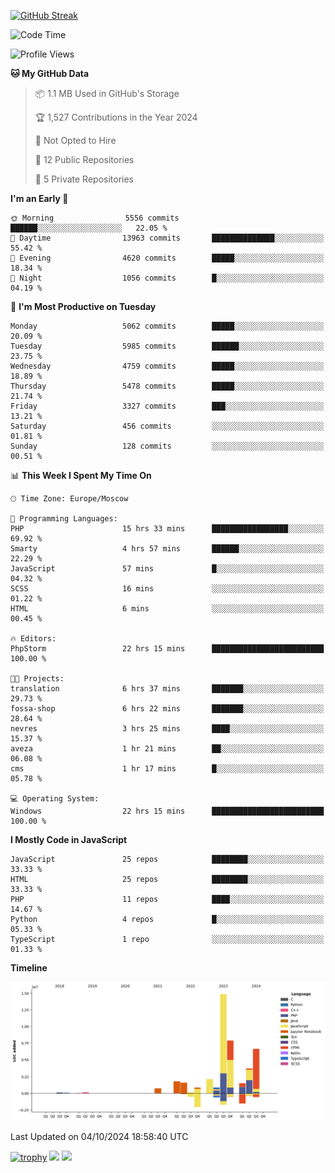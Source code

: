 [![GitHub Streak](https://github-readme-streak-stats.herokuapp.com/?user=yogik10)](https://git.io/streak-stats)
<!--START_SECTION:waka-->
![Code Time](http://img.shields.io/badge/Code%20Time-889%20hrs%2046%20mins-blue)

![Profile Views](http://img.shields.io/badge/Profile%20Views-0-blue)

**🐱 My GitHub Data** 

> 📦 1.1 MB Used in GitHub's Storage 
 > 
> 🏆 1,527 Contributions in the Year 2024
 > 
> 🚫 Not Opted to Hire
 > 
> 📜 12 Public Repositories 
 > 
> 🔑 5 Private Repositories 
 > 
**I'm an Early 🐤** 

```text
🌞 Morning                5556 commits        ██████░░░░░░░░░░░░░░░░░░░   22.05 % 
🌆 Daytime                13963 commits       ██████████████░░░░░░░░░░░   55.42 % 
🌃 Evening                4620 commits        █████░░░░░░░░░░░░░░░░░░░░   18.34 % 
🌙 Night                  1056 commits        █░░░░░░░░░░░░░░░░░░░░░░░░   04.19 % 
```
📅 **I'm Most Productive on Tuesday** 

```text
Monday                   5062 commits        █████░░░░░░░░░░░░░░░░░░░░   20.09 % 
Tuesday                  5985 commits        ██████░░░░░░░░░░░░░░░░░░░   23.75 % 
Wednesday                4759 commits        █████░░░░░░░░░░░░░░░░░░░░   18.89 % 
Thursday                 5478 commits        █████░░░░░░░░░░░░░░░░░░░░   21.74 % 
Friday                   3327 commits        ███░░░░░░░░░░░░░░░░░░░░░░   13.21 % 
Saturday                 456 commits         ░░░░░░░░░░░░░░░░░░░░░░░░░   01.81 % 
Sunday                   128 commits         ░░░░░░░░░░░░░░░░░░░░░░░░░   00.51 % 
```


📊 **This Week I Spent My Time On** 

```text
🕑︎ Time Zone: Europe/Moscow

💬 Programming Languages: 
PHP                      15 hrs 33 mins      █████████████████░░░░░░░░   69.92 % 
Smarty                   4 hrs 57 mins       ██████░░░░░░░░░░░░░░░░░░░   22.29 % 
JavaScript               57 mins             █░░░░░░░░░░░░░░░░░░░░░░░░   04.32 % 
SCSS                     16 mins             ░░░░░░░░░░░░░░░░░░░░░░░░░   01.22 % 
HTML                     6 mins              ░░░░░░░░░░░░░░░░░░░░░░░░░   00.45 % 

🔥 Editors: 
PhpStorm                 22 hrs 15 mins      █████████████████████████   100.00 % 

🐱‍💻 Projects: 
translation              6 hrs 37 mins       ███████░░░░░░░░░░░░░░░░░░   29.73 % 
fossa-shop               6 hrs 22 mins       ███████░░░░░░░░░░░░░░░░░░   28.64 % 
nevres                   3 hrs 25 mins       ████░░░░░░░░░░░░░░░░░░░░░   15.37 % 
aveza                    1 hr 21 mins        ██░░░░░░░░░░░░░░░░░░░░░░░   06.08 % 
cms                      1 hr 17 mins        █░░░░░░░░░░░░░░░░░░░░░░░░   05.78 % 

💻 Operating System: 
Windows                  22 hrs 15 mins      █████████████████████████   100.00 % 
```

**I Mostly Code in JavaScript** 

```text
JavaScript               25 repos            ████████░░░░░░░░░░░░░░░░░   33.33 % 
HTML                     25 repos            ████████░░░░░░░░░░░░░░░░░   33.33 % 
PHP                      11 repos            ████░░░░░░░░░░░░░░░░░░░░░   14.67 % 
Python                   4 repos             █░░░░░░░░░░░░░░░░░░░░░░░░   05.33 % 
TypeScript               1 repo              ░░░░░░░░░░░░░░░░░░░░░░░░░   01.33 % 
```



**Timeline**

![Lines of Code chart](https://raw.githubusercontent.com/Yogik10/Yogik10/main/assets/bar_graph.png)


 Last Updated on 04/10/2024 18:58:40 UTC
<!--END_SECTION:waka-->
[![trophy](https://github-profile-trophy.vercel.app/?username=yogik10)](https://github.com/ryo-ma/github-profile-trophy)
![](https://github-profile-summary-cards.vercel.app/api/cards/profile-details?username=yogik10&theme=solarized_dark)
![](https://github-profile-summary-cards.vercel.app/api/cards/most-commit-language?username=yogik10&theme=solarized_dark)


